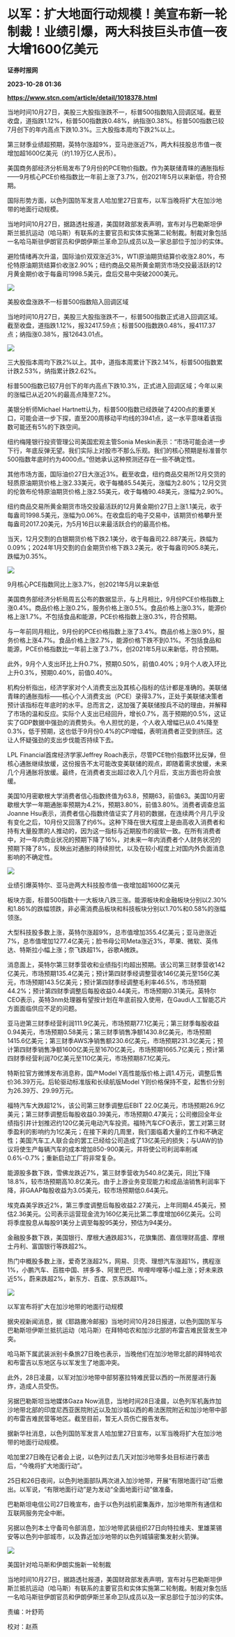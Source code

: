 # 以军：扩大地面行动规模！美宣布新一轮制裁！业绩引爆，两大科技巨头市值一夜大增1600亿美元
**证券时报网**

**2023-10-28 01:36**

**https://www.stcn.com/article/detail/1018378.html**

当地时间10月27日，美股三大股指涨跌不一，标普500指数陷入回调区域。截至收盘，道指跌1.12%，标普500指数跌0.48%，纳指涨0.38%。标普500指数已较7月创下的年内高点下跌10.3%。三大股指本周均下跌2%以上。

第三财季业绩超预期，英特尔涨超9%，亚马逊涨近7%，两大科技股总市值一夜增加超1600亿美元（约1.19万亿人民币）。

美国商务部经济分析局发布了9月份的PCE物价指数。作为美联储青睐的通胀指标——9月核心PCE价格指数比一年前上涨了3.7%，创2021年5月以来新低，符合预期。

国际形势方面，以色列国防军发言人哈加里27日宣布，以军当晚将扩大在加沙地带的地面行动规模。

当地时间10月27日，据路透社报道，美国财政部发表声明，宣布对与巴勒斯坦伊斯兰抵抗运动（哈马斯）有联系的主要官员和实体实施第二轮制裁。制裁对象包括一名哈马斯驻伊朗官员和伊朗伊斯兰革命卫队成员以及一家总部位于加沙的实体。

避险情绪再次升温，国际油价双双涨近3%，WTI原油期货结算价收涨2.80%，布伦特原油期货结算价收涨2.90%；纽约商品交易所黄金期货市场交投最活跃的12月黄金期价收于每盎司1998.5美元，盘后交易中突破2000美元。

![](https://stcn-main.oss-cn-shenzhen.aliyuncs.com/upload/wechat/20231028/YRdSz9epGVh9J6jlcMAryTC5zDu3bYL54JURECDHlx0ry2GArWbG9RaGNS4555xo24D8GFa0hxibicKicvOPzwZzQ.png)

美股收盘涨跌不一标普500指数陷入回调区域

当地时间10月27日，美股三大股指涨跌不一，标普500指数正式进入回调区域。截至收盘，道指跌1.12%，报32417.59点；标普500指数跌0.48%，报4117.37点；纳指涨0.38%，报12643.01点。

![](https://stcn-main.oss-cn-shenzhen.aliyuncs.com/upload/wechat/20231028/YRdSz9epGViahuTgFXsZqEoIXPXpricxRHnPib8xrfjndOb3yKft8D9lw6LT3eoHyXFXZoeem6icKd1x1VFTRseQ8A.png)

三大股指本周均下跌2%以上。其中，道指本周累计下跌2.14%，标普500指数累计跌2.53%，纳指累计跌2.62%。

标普500指数已较7月创下的年内高点下跌10.3%，正式进入回调区域；今年以来的涨幅已从近20%的最高点降至7.2%。

美银分析师Michael Hartnett认为，标普500指数已经跌破了4200点的重要关口，可能会进一步下探，直至200周移动平均线的3941点，这一水平意味着该指数可能还有5%的下跌空间。

纽约梅隆银行投资管理公司美国宏观主管Sonia Meskin表示：“市场可能会进一步下行，年底反弹无望。我们实际上对股市不那么乐观。我们的核心预期是标准普尔500指数年底时约为4000点。”但她承认这种预测还存在一些不确定性。

其他市场方面，国际油价27日大涨近3%。截至收盘，纽约商品交易所12月交货的轻质原油期货价格上涨2.33美元，收于每桶85.54美元，涨幅为2.80%；12月交货的伦敦布伦特原油期货价格上涨2.55美元，收于每桶90.48美元，涨幅为2.90%。

纽约商品交易所黄金期货市场交投最活跃的12月黄金期价27日上涨1.1美元，收于每盎司1998.5美元，涨幅为0.06%。在收盘后的电子交易中，该期货价格攀升至每盎司2017.20美元，为5月16日以来最活跃合约的最高价格。

当天，12月交割的白银期货价格下跌2.1美分，收于每盎司22.887美元，跌幅为0.09%；2024年1月交割的白金期货价格下跌3.2美元，收于每盎司905.8美元，跌幅为0.35%。

![](https://stcn-main.oss-cn-shenzhen.aliyuncs.com/upload/wechat/20231028/YRdSz9epGVh9J6jlcMAryTC5zDu3bYL54JURECDHlx0ry2GArWbG9RaGNS4555xo24D8GFa0hxibicKicvOPzwZzQ.png)

9月核心PCE指数同比上涨3.7%，创2021年5月以来新低

美国商务部经济分析局周五公布的数据显示，与上月相比，9月份PCE价格指数上涨0.4%。商品价格上涨0.2%，服务价格上涨0.5%。食品价格上涨0.3%，能源价格上涨1.7%。不包括食品和能源，PCE价格指数上涨0.3%，符合预期。

与一年前同月相比，9月份的PCE价格指数上涨了3.4%。商品价格上涨0.9%，服务价格上涨4.7%。食品价格上涨2.7%，能源价格下跌不到0.1%。不包括食品和能源，PCE价格指数比一年前上涨了3.7%，创2021年5月以来新低，符合预期。

此外，9月个人支出环比上升0.7%，预期0.50%，前值0.40%；9月个人收入环比上升0.3%，预期0.40%，前值0.40%。

机构分析指出，经济学家对个人消费支出及其核心指标的估计都是准确的。美联储青睐的通胀指标——核心个人消费支出（PCE）录得3.7%，正处于美联储决策者预计该指标在年底时的水平。总而言之，这加强了美联储按兵不动的理由，并解释了市场的温和反应。实际个人支出已经回升，增长0.7%，高于预期的0.5%，这证实了GDP数据中强劲的消费势头。令人担忧的是，个人收入增幅已从0.4%降至0.3%，低于预期，这也低于9月份0.4%的CPI增幅，表明消费者正受到挤压。这让人怀疑强劲的支出步伐能否持续下去。

LPL Financial首席经济学家Jeffrey Roach表示，尽管PCE物价指数环比反弹，但核心通胀继续放缓，这份报告不太可能改变美联储的观点，即随着需求放缓，未来几个月通胀将放缓。最终，在消费者支出超过收入几个月后，支出方面也将会放缓。

美国10月密歇根大学消费者信心指数终值为63.8，预期63，前值63。美国10月密歇根大学一年期通胀率预期为4.2%，预期3.80%，前值3.80%。消费者调查总监Joanne Hsu表示，消费者信心指数终值证实了月初的数据，在连续两个月几乎没有变化之后，10月份又回落了约6%。这种下降在很大程度上是由高收入消费者和持有大量股票的人推动的，因为这一指标与近期股市的疲软一致。在所有消费者中，对一年内商业状况的预期下降了16%，对未来一年内消费者个人财务状况的预期下降了8%，反映出对通胀的持续担忧，以及在较小程度上对国内外负面消息影响的不确定性。

![](https://stcn-main.oss-cn-shenzhen.aliyuncs.com/upload/wechat/20231028/YRdSz9epGVh9J6jlcMAryTC5zDu3bYL54JURECDHlx0ry2GArWbG9RaGNS4555xo24D8GFa0hxibicKicvOPzwZzQ.png)

业绩引爆英特尔、亚马逊两大科技股市值一夜增加超1600亿美元

板块方面，标普500指数十一大板块八跌三涨。能源板块和金融板块分别以2.30%和1.86%的跌幅领跌，非必需消费品板块和科技板块分别以1.70%和0.58%的涨幅领涨。

大型科技股多数上涨，英特尔涨超9%，总市值增加355.4亿美元；亚马逊涨近7%，总市值增加1277.4亿美元；脸书母公司Meta涨近3%，苹果、微软、英伟达、特斯拉小幅上涨；奈飞跌超1%，谷歌A微跌。

消息面上，英特尔第三财季营收和业绩指引均超出预期。该公司第三财季营收142亿美元，市场预期135.4亿美元；预计第四财季经调整营收146亿美元至156亿美元，市场预期143.5亿美元；预计第四财季经调整毛利率46.5%，市场预期44.2%；预计第四财季调整后每股收益0.44美元，市场预期0.31美元。英特尔CEO表示，英特3nm处理器有望按计划在年底前投入使用，在Gaudi人工智能芯片方面面临供应不足的问题。

亚马逊第三财季经营利润111.9亿美元，市场预期77.1亿美元；第三财季每股收益0.94美元，市场预期0.58美元；第三财季销售净额1430.8亿美元，市场预期1415.6亿美元；第三财季AWS净销售额230.6亿美元，市场预期231.3亿美元；预计第四财季销售净额1600亿美元至1670亿美元，市场预期1665.7亿美元；预计第四财季经营利润70亿美元至110亿美元，市场预期87.1亿美元。

特斯拉官方微博发布消息称，国产Model Y高性能版价格上调1.4万元，调整后售价36.39万元。后轮驱动标准版和长续航版Model Y则价格保持不变，起售价分别为26.39万、29.99万元。

福特汽车大跌超12%，该公司第三财季调整后EBIT 22.0亿美元，市场预期26.9亿美元；第三财季调整后每股收益0.39美元，市场预期0.47美元；公司撤回全年业绩指引并计划推迟约120亿美元电动汽车投资。福特汽车CFO表示，罢工对第三财季盈利的影响约为1亿美元；在接下来的几周里，我们面临着大量的工作和不确定性；美国汽车工人联合会的罢工已经给公司造成了13亿美元的损失；与UAW的协议将使生产每辆汽车的成本增加850-900美元，并将使公司利润率削减0.6%-0.7%；重新启动工厂将非常复杂。

能源股多数下跌，雪佛龙跌近7%，第三财季营收为540.8亿美元，同比下降18.8%，较市场预期高10.8亿美元。由于上游业务变现能力和成品油销售利润率下降，非GAAP每股收益为3.05美元，较市场预期低0.64美元。

埃克森美孚跌近2%，第三季度调整后每股收益2.27美元，上年同期4.45美元，预估2.36美元。公司表示运营现金流为160亿美元比第二季度增加66亿美元。公司将季度股息从每股91美分上调至每股95美分，预估为94美分。

金融股多数下跌，美国银行、摩根大通跌超3%，花旗集团、嘉信理财高盛、摩根士丹利、富国银行等跌超2%。

热门中概股多数上涨，爱奇艺涨超2%，网易、贝壳、理想汽车涨超1%，携程涨1%，小鹏汽车、百胜中国、拼多多、阿里巴巴、哔哩哔哩等小幅上涨；好未来跌近5%，蔚来跌超2%，新东方、百度、京东跌超1%。

![](https://stcn-main.oss-cn-shenzhen.aliyuncs.com/upload/wechat/20231028/YRdSz9epGVh9J6jlcMAryTC5zDu3bYL54JURECDHlx0ry2GArWbG9RaGNS4555xo24D8GFa0hxibicKicvOPzwZzQ.png)

以军宣布将扩大在加沙地带的地面行动规模

据央视新闻消息，据《耶路撒冷邮报》当地时间10月28日报道，以色列国防军与巴勒斯坦伊斯兰抵抗运动（哈马斯）在拜特哈农和加沙北部的布雷吉难民营发生冲突。

哈马斯下属武装派别卡桑旅27日晚也表示，当晚他们在加沙地带北部的拜特哈农和布雷吉以东地区与以军发生了地面冲突。

此外，28日凌晨，以军对加沙地带中部努塞拉特难民营以西的一所房屋进行轰炸，造成人员受伤。

另据巴勒斯坦当地媒体Gaza Now消息，当地时间28日凌晨，以色列军机轰炸加沙地带北部的印度尼西亚医院附近以及加沙城以西的希法医院附近和加沙地带中部的布雷吉难民营等地区。截至目前，暂无人员伤亡报告发布。

据新华社消息，以色列国防军发言人哈加里27日宣布，以军当晚将扩大在加沙地带的地面行动规模。

哈加里27日晚在记者会上说，以色列过去几天对加沙地带多处目标进行袭击后，“今晚将扩大地面行动”。

25日和26日夜间，以色列地面部队两次进入加沙地带，开展“有限地面行动”后撤出。以军说，“有限地面行动”是为发动“全面地面行动”做准备。

巴勒斯坦电信公司27日晚宣布，由于以色列战机密集轰炸，加沙地带所有通信和互联网服务完全中断。

另据以色列本土守备司令部消息，加沙地带武装组织27日向特拉维夫、里雄莱锡安等以色列中部城市，以及靠近加沙地带的以色列城镇密集发射火箭弹。

![](https://stcn-main.oss-cn-shenzhen.aliyuncs.com/upload/wechat/20231028/YRdSz9epGVh9J6jlcMAryTC5zDu3bYL54JURECDHlx0ry2GArWbG9RaGNS4555xo24D8GFa0hxibicKicvOPzwZzQ.png)

美国针对哈马斯和伊朗实施新一轮制裁

当地时间10月27日，据路透社报道，美国财政部发表声明，宣布对与巴勒斯坦伊斯兰抵抗运动（哈马斯）有联系的主要官员和实体实施第二轮制裁。制裁对象包括一名哈马斯驻伊朗官员和伊朗伊斯兰革命卫队成员以及一家总部位于加沙的实体。

责编：叶舒筠

校对：赵燕